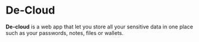 # De-Cloud

**De-cloud** is a web app that let you store all your sensitive data in one place such as your passwords, notes, files or wallets.
